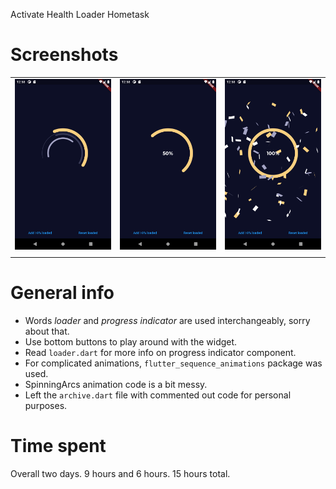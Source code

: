 Activate Health Loader Hometask

# Screenshots

|   |   |   |
| - | - | - |
| ![asd](./screenshots/screenshot1.png)  | ![asd](./screenshots/screenshot2.png) | ![asd](./screenshots/screenshot3.png) |
|   |   |   |

# General info

- Words *loader* and *progress indicator* are used interchangeably, sorry about that.
- Use bottom buttons to play around with the widget.
- Read `loader.dart` for more info on progress indicator component.
- For complicated animations, `flutter_sequence_animations` package was used.
- SpinningArcs animation code is a bit messy.
- Left the `archive.dart` file with commented out code for personal purposes.

# Time spent

Overall two days. 9 hours and 6 hours. 15 hours total.
